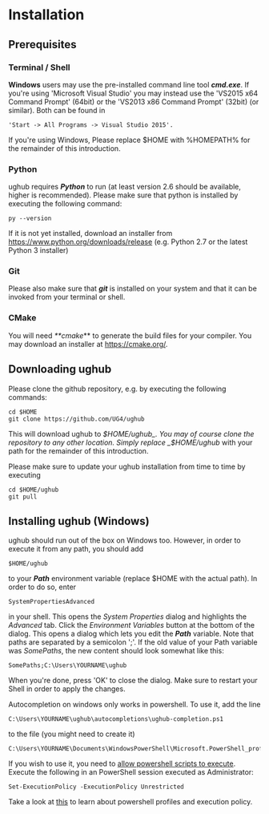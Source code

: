 
# Installation
## Prerequisites

### Terminal / Shell

**Windows** users may use the pre-installed command line tool _**cmd.exe**_. If you're using 'Microsoft Visual Studio' you may instead use the 'VS2015 x64 Command Prompt' (64bit) or the 'VS2013 x86 Command Prompt' (32bit) (or similar). Both can be found in

    'Start -> All Programs -> Visual Studio 2015'.

If you're using Windows, Please replace $HOME with %HOMEPATH% for the remainder of this introduction.

### Python
ughub requires _**Python**_ to run (at least version 2.6 should be available, higher is recommended). Please make sure that python is installed by executing the following command:

    py --version

If it is not yet installed, download an installer from <https://www.python.org/downloads/release> (e.g. Python 2.7 or the latest Python 3 installer)

### Git
Please also make sure that _**git**_ is installed on your system and that it can be invoked from your terminal or shell.

### CMake
You will need _**cmake_** to generate the build files for your compiler. You may download an installer at <https://cmake.org/>.

## Downloading ughub
Please clone the github repository, e.g. by executing the following commands:

    cd $HOME
    git clone https://github.com/UG4/ughub

This will download ughub to _$HOME/ughub_. You may of course clone the repository to any other location. Simply replace _$HOME/ughub_ with your path for the remainder of this introduction.

Please make sure to update your ughub installation from time to time by executing

    cd $HOME/ughub
    git pull

## Installing ughub (Windows)
ughub should run out of the box on Windows too. However, in order to execute it from any path, you should add

    $HOME/ughub

to your _**Path**_ environment variable (replace $HOME with the actual path). In order to do so, enter

    SystemPropertiesAdvanced

in your shell. This opens the _System Properties_ dialog and highlights the _Advanced_ tab. Click the _Environment Variables_ button at the bottom of the dialog. This opens a dialog which lets you edit the _**Path**_ variable. Note that paths are separated by a semicolon ';'. If the old value of your Path variable was _SomePaths_, the new content should look somewhat like this:

    SomePaths;C:\Users\YOURNAME\ughub

When you're done, press 'OK' to close the dialog. Make sure to restart your Shell in order to apply the changes.

Autocompletion on windows only works in powershell. To use it, add the line

    C:\Users\YOURNAME\ughub\autocompletions\ughub-completion.ps1

to the file (you might need to create it)

    C:\Users\YOURNAME\Documents\WindowsPowerShell\Microsoft.PowerShell_profile.ps1

If you wish to use it, you need to [allow powershell scripts to execute](https://docs.microsoft.com/en-us/powershell/module/microsoft.powershell.core/about/about_execution_policies?view=powershell-7). Execute the following in an PowerShell session executed as Administrator:

    Set-ExecutionPolicy -ExecutionPolicy Unrestricted

Take a look at [this](https://docs.microsoft.com/en-us/powershell/module/microsoft.powershell.core/about/about_profiles?view=powershell-7#profiles-and-execution-policy) to learn about powershell profiles and execution policy.